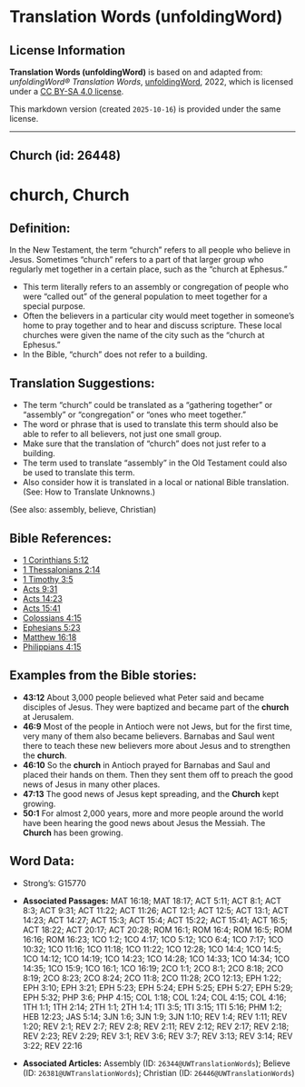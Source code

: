 # Translation Words (unfoldingWord)

## License Information

**Translation Words (unfoldingWord)** is based on and adapted from: _unfoldingWord® Translation Words_, [unfoldingWord](https://unfoldingword.org/utw), 2022, which is licensed under a [CC BY-SA 4.0 license](https://creativecommons.org/licenses/by-sa/4.0/legalcode.en).

This markdown version (created `2025-10-16`) is provided under the same license.



--------------------------------

## Church (id: 26448)

church, Church
==============

Definition:
-----------

In the New Testament, the term “church” refers to all people who believe in Jesus. Sometimes “church” refers to a part of that larger group who regularly met together in a certain place, such as the “church at Ephesus.”

* This term literally refers to an assembly or congregation of people who were “called out” of the general population to meet together for a special purpose.
* Often the believers in a particular city would meet together in someone’s home to pray together and to hear and discuss scripture. These local churches were given the name of the city such as the “church at Ephesus.”
* In the Bible, “church” does not refer to a building.

Translation Suggestions:
------------------------

* The term “church” could be translated as a “gathering together” or “assembly” or “congregation” or “ones who meet together.”
* The word or phrase that is used to translate this term should also be able to refer to all believers, not just one small group.
* Make sure that the translation of “church” does not just refer to a building.
* The term used to translate “assembly” in the Old Testament could also be used to translate this term.
* Also consider how it is translated in a local or national Bible translation. (See: How to Translate Unknowns.)

(See also: assembly, believe, Christian)

Bible References:
-----------------

* [1 Corinthians 5:12](https://ref.ly/1Cor5:12)
* [1 Thessalonians 2:14](https://ref.ly/1Thess2:14)
* [1 Timothy 3:5](https://ref.ly/1Tim3:5)
* [Acts 9:31](https://ref.ly/Acts9:31)
* [Acts 14:23](https://ref.ly/Acts14:23)
* [Acts 15:41](https://ref.ly/Acts15:41)
* [Colossians 4:15](https://ref.ly/Col4:15)
* [Ephesians 5:23](https://ref.ly/Eph5:23)
* [Matthew 16:18](https://ref.ly/Matt16:18)
* [Philippians 4:15](https://ref.ly/Phil4:15)

Examples from the Bible stories:
--------------------------------

* **43:12** About 3,000 people believed what Peter said and became disciples of Jesus. They were baptized and became part of the **church** at Jerusalem.
* **46:9** Most of the people in Antioch were not Jews, but for the first time, very many of them also became believers. Barnabas and Saul went there to teach these new believers more about Jesus and to strengthen the **church**.
* **46:10** So the **church** in Antioch prayed for Barnabas and Saul and placed their hands on them. Then they sent them off to preach the good news of Jesus in many other places.
* **47:13** The good news of Jesus kept spreading, and the **Church** kept growing.
* **50:1** For almost 2,000 years, more and more people around the world have been hearing the good news about Jesus the Messiah. The **Church** has been growing.

Word Data:
----------

* Strong’s: G15770

* **Associated Passages:** MAT 16:18; MAT 18:17; ACT 5:11; ACT 8:1; ACT 8:3; ACT 9:31; ACT 11:22; ACT 11:26; ACT 12:1; ACT 12:5; ACT 13:1; ACT 14:23; ACT 14:27; ACT 15:3; ACT 15:4; ACT 15:22; ACT 15:41; ACT 16:5; ACT 18:22; ACT 20:17; ACT 20:28; ROM 16:1; ROM 16:4; ROM 16:5; ROM 16:16; ROM 16:23; 1CO 1:2; 1CO 4:17; 1CO 5:12; 1CO 6:4; 1CO 7:17; 1CO 10:32; 1CO 11:16; 1CO 11:18; 1CO 11:22; 1CO 12:28; 1CO 14:4; 1CO 14:5; 1CO 14:12; 1CO 14:19; 1CO 14:23; 1CO 14:28; 1CO 14:33; 1CO 14:34; 1CO 14:35; 1CO 15:9; 1CO 16:1; 1CO 16:19; 2CO 1:1; 2CO 8:1; 2CO 8:18; 2CO 8:19; 2CO 8:23; 2CO 8:24; 2CO 11:8; 2CO 11:28; 2CO 12:13; EPH 1:22; EPH 3:10; EPH 3:21; EPH 5:23; EPH 5:24; EPH 5:25; EPH 5:27; EPH 5:29; EPH 5:32; PHP 3:6; PHP 4:15; COL 1:18; COL 1:24; COL 4:15; COL 4:16; 1TH 1:1; 1TH 2:14; 2TH 1:1; 2TH 1:4; 1TI 3:5; 1TI 3:15; 1TI 5:16; PHM 1:2; HEB 12:23; JAS 5:14; 3JN 1:6; 3JN 1:9; 3JN 1:10; REV 1:4; REV 1:11; REV 1:20; REV 2:1; REV 2:7; REV 2:8; REV 2:11; REV 2:12; REV 2:17; REV 2:18; REV 2:23; REV 2:29; REV 3:1; REV 3:6; REV 3:7; REV 3:13; REV 3:14; REV 3:22; REV 22:16
* **Associated Articles:** Assembly (ID: `26344@UWTranslationWords`); Believe (ID: `26381@UWTranslationWords`); Christian (ID: `26446@UWTranslationWords`)

